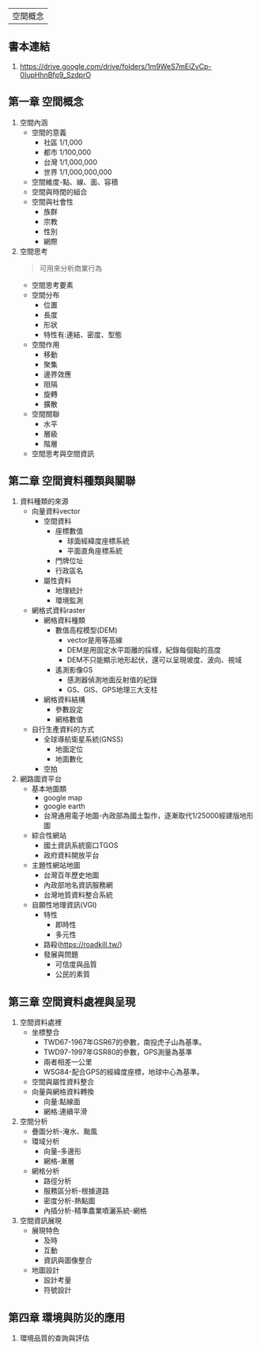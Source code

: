 <table>
    <tr>
        <td>空間概念</td>
    </tr>
</table>

## 書本連結
1.  https://drive.google.com/drive/folders/1m9WeS7mEiZvCp-0IupHhnBfp9_SzdprO

## 第一章 空間概念
1.  空間內涵
    + 空間的意義
      + 社區 1/1,000
      + 都市 1/100,000
      + 台灣 1/1,000,000
      + 世界 1/1,000,000,000
    + 空間維度-點、線、面、容積
    + 空間與時間的組合
    + 空間與社會性
      + 族群
      + 宗教
      + 性別
      + 網際
2.  空間思考
    > 可用來分析商業行為
      + 空間思考要素
      + 空間分布
        + 位置
        + 長度
        + 形狀
        + 特性有:連結、密度、型態
      + 空間作用
        + 移動
        + 聚集
        + 邊界效應
        + 阻隔
        + 旋轉
        + 擴散
      + 空間關聯
        + 水平
        + 層級
        + 階層
      + 空間思考與空間資訊

## 第二章 空間資料種類與關聯
1.  資料種類的來源
    + 向量資料vector
      + 空間資料
        + 座標數值
          + 球面經緯度座標系統
          + 平面直角座標系統
        + 門牌位址
        + 行政區名
      + 屬性資料
        + 地理統計
        + 環境監測
    + 網格式資料raster
      + 網格資料種類
        + 數值高程模型(DEM)
          + vector是用等高線
          + DEM是用固定水平距離的採樣，紀錄每個點的高度
          + DEM不只能顯示地形起伏，還可以呈現坡度、波向、視域
        + 遙測影像GS
          + 感測器偵測地面反射值的紀錄
          + GS、GIS、GPS地理三大支柱
      + 網格資料結構
        + 參數設定
        + 網格數值
    + 自行生產資料的方式
      + 全球導航衛星系統(GNSS)
        + 地面定位
        + 地面數化
      + 空拍
2. 網路圖資平台
   + 基本地圖類
     + google map
     + google earth
     + 台灣通用電子地圖-內政部為國土製作，逐漸取代1/25000經建版地形圖
   + 綜合性網站
     + 國土資訊系統窗口TGOS
     + 政府資料開放平台
   + 主題性網站地圖
     + 台灣百年歷史地圖
     + 內政部地名資訊服務網
     + 台灣地質資料整合系統
   + 自願性地理資訊(VGI)
     + 特性
       + 即時性
       + 多元性
     + 路殺(https://roadkill.tw/)
     + 發展與問題
       + 可信度與品質
       + 公民的素質

## 第三章 空間資料處裡與呈現
1. 空間資料處裡
    + 坐標整合
      + TWD67-1967年GSR67的參數，南投虎子山為基準。
      + TWD97-1997年GSR80的參數，GPS測量為基準
      + 兩者相差一公里
      + WSG84-配合GPS的經緯度座標，地球中心為基準。
    + 空間與屬性資料整合
    + 向量與網格資料轉換
      + 向量:點線面
      + 網格:連續平滑
2. 空間分析
   + 疊圖分析-淹水、颱風
   + 環域分析
     + 向量-多邊形
     + 網格-漸層
   + 網格分析
     + 路徑分析
     + 服務區分析-根據道路
     + 密度分析-熱點圖
     + 內插分析-精準農業噴灑系統-網格
3. 空間資訊展現
   + 展現特色
     + 及時
     + 互動
     + 資訊與圖像整合
   + 地圖設計
     + 設計考量
     + 符號設計
## 第四章 環境與防災的應用
1. 環境品質的查詢與評估
